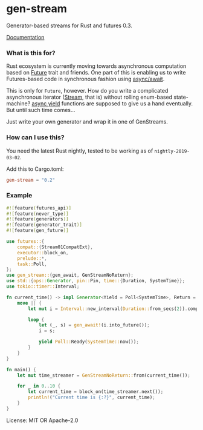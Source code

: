 # gen-stream

Generator-based streams for Rust and futures 0.3.

[Documentation](https://docs.rs/gen-stream)

### What is this for?
Rust ecosystem is currently moving towards asynchronous computation based on [Future](https://doc.rust-lang.org/nightly/std/future/trait.Future.html) trait and friends. One part of this is enabling us to write Futures-based code in synchronous fashion using [async/await]().

This is only for `Future`, however. How do you write a complicated asynchronous iterator ([Stream](https://docs.rs/futures-preview/*/futures/stream/trait.Stream.html), that is) without rolling enum-based state-machine? [async yield](https://github.com/rust-lang/rfcs/blob/master/text/2394-async_await.md#generators-and-streams) functions are supposed to give us a hand eventually. But until such time comes...

Just write your own generator and wrap it in one of GenStreams.

### How can I use this?
You need the latest Rust nightly, tested to be working as of `nightly-2019-03-02`.

Add this to Cargo.toml:

```toml
gen-stream = "0.2"
```

### Example

```rust
#![feature(futures_api)]
#![feature(never_type)]
#![feature(generators)]
#![feature(generator_trait)]
#![feature(gen_future)]

use futures::{
    compat::{Stream01CompatExt},
    executor::block_on,
    prelude::*,
    task::Poll,
};
use gen_stream::{gen_await, GenStreamNoReturn};
use std::{ops::Generator, pin::Pin, time::{Duration, SystemTime}};
use tokio::timer::Interval;

fn current_time() -> impl Generator<Yield = Poll<SystemTime>, Return = !> {
    move || {
        let mut i = Interval::new_interval(Duration::from_secs(2)).compat();

        loop {
            let (_, s) = gen_await!(i.into_future());
            i = s;

            yield Poll::Ready(SystemTime::now());
        }
    }
}

fn main() {
    let mut time_streamer = GenStreamNoReturn::from(current_time());

    for _ in 0..10 {
        let current_time = block_on(time_streamer.next());
        println!("Current time is {:?}", current_time);
    }
}
```

License: MIT OR Apache-2.0
